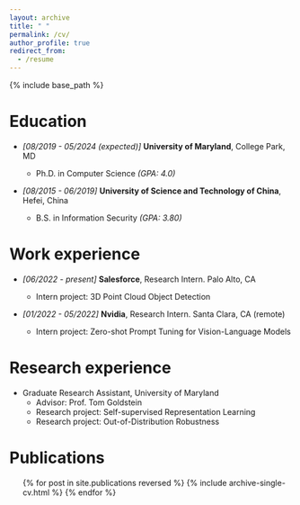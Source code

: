 ```yaml
---
layout: archive
title: " "
permalink: /cv/
author_profile: true
redirect_from:
  - /resume
---
```


{% include base_path %}

Education
======

* *[08/2019 - 05/2024 (expected)]* **University of Maryland**, College Park, MD
  * Ph.D. in Computer Science *(GPA: 4.0)*


* *[08/2015 - 06/2019]* **University of Science and Technology of China**, Hefei, China
  * B.S. in Information Security *(GPA: 3.80)*


Work experience
======
* *[06/2022 - present]* **Salesforce**, Research Intern. Palo Alto, CA
  * Intern project: 3D Point Cloud Object Detection

* *[01/2022 - 05/2022]* **Nvidia**, Research Intern. Santa Clara, CA (remote)
  * Intern project: Zero-shot Prompt Tuning for Vision-Language Models
  
Research experience
======
* Graduate Research Assistant, University of Maryland
  * Advisor: Prof. Tom Goldstein
  * Research project: Self-supervised Representation Learning
  * Research project: Out-of-Distribution Robustness


Publications
======
  <ul>{% for post in site.publications reversed %}
    {% include archive-single-cv.html %}
  {% endfor %}</ul>
  
<!-- Talks
======
  <ul>{% for post in site.talks %}
    {% include archive-single-talk-cv.html %}
  {% endfor %}</ul>
  
Teaching
======
  <ul>{% for post in site.teaching %}
    {% include archive-single-cv.html %}
  {% endfor %}</ul>
  
Service and leadership
======
* Currently signed in to 43 different slack teams -->
